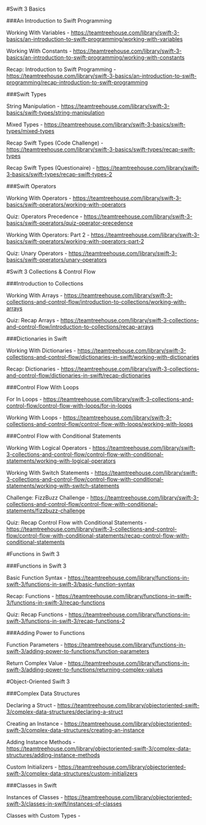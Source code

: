 #Swift 3 Basics

###An Introduction to Swift Programming

Working With Variables - https://teamtreehouse.com/library/swift-3-basics/an-introduction-to-swift-programming/working-with-variables

Working With Constants - https://teamtreehouse.com/library/swift-3-basics/an-introduction-to-swift-programming/working-with-constants

Recap: Introduction to Swift Programming - https://teamtreehouse.com/library/swift-3-basics/an-introduction-to-swift-programming/recap-introduction-to-swift-programming

###Swift Types

String Manipulation - https://teamtreehouse.com/library/swift-3-basics/swift-types/string-manipulation

Mixed Types - https://teamtreehouse.com/library/swift-3-basics/swift-types/mixed-types

Recap Swift Types (Code Challenge) - https://teamtreehouse.com/library/swift-3-basics/swift-types/recap-swift-types

Recap Swift Types (Questionaire) - https://teamtreehouse.com/library/swift-3-basics/swift-types/recap-swift-types-2

###Swift Operators

Working With Operators - https://teamtreehouse.com/library/swift-3-basics/swift-operators/working-with-operators

Quiz: Operators Precedence - https://teamtreehouse.com/library/swift-3-basics/swift-operators/quiz-operator-precedence

Working With Operators: Part 2 - https://teamtreehouse.com/library/swift-3-basics/swift-operators/working-with-operators-part-2

Quiz: Unary Operators - https://teamtreehouse.com/library/swift-3-basics/swift-operators/unary-operators


#Swift 3 Collections & Control Flow

###Introduction to Collections

Working With Arrays - https://teamtreehouse.com/library/swift-3-collections-and-control-flow/introduction-to-collections/working-with-arrays

Quiz: Recap Arrays -  https://teamtreehouse.com/library/swift-3-collections-and-control-flow/introduction-to-collections/recap-arrays


###Dictionaries in Swift

Working With Dictionaries - https://teamtreehouse.com/library/swift-3-collections-and-control-flow/dictionaries-in-swift/working-with-dictionaries

Recap: Dictionaries - https://teamtreehouse.com/library/swift-3-collections-and-control-flow/dictionaries-in-swift/recap-dictionaries


###Control Flow With Loops

For In Loops - https://teamtreehouse.com/library/swift-3-collections-and-control-flow/control-flow-with-loops/for-in-loops

Working With Loops - https://teamtreehouse.com/library/swift-3-collections-and-control-flow/control-flow-with-loops/working-with-loops

###Control Flow with Conditional Statements

Working With Logical Operators - https://teamtreehouse.com/library/swift-3-collections-and-control-flow/control-flow-with-conditional-statements/working-with-logical-operators

Working With Switch Statements - https://teamtreehouse.com/library/swift-3-collections-and-control-flow/control-flow-with-conditional-statements/working-with-switch-statements

Challenge: FizzBuzz Challenge - https://teamtreehouse.com/library/swift-3-collections-and-control-flow/control-flow-with-conditional-statements/fizzbuzz-challenge

Quiz: Recap Control Flow with Conditional Statements - https://teamtreehouse.com/library/swift-3-collections-and-control-flow/control-flow-with-conditional-statements/recap-control-flow-with-conditional-statements

#Functions in Swift 3

###Functions in Swift 3

Basic Function Syntax - https://teamtreehouse.com/library/functions-in-swift-3/functions-in-swift-3/basic-function-syntax

Recap: Functions - https://teamtreehouse.com/library/functions-in-swift-3/functions-in-swift-3/recap-functions

Quiz: Recap Functions - https://teamtreehouse.com/library/functions-in-swift-3/functions-in-swift-3/recap-functions-2

###Adding Power to Functions

Function Parameters - https://teamtreehouse.com/library/functions-in-swift-3/adding-power-to-functions/function-parameters

Return Complex Value - https://teamtreehouse.com/library/functions-in-swift-3/adding-power-to-functions/returning-complex-values

#Object-Oriented Swift 3

###Complex Data Structures

Declaring a Struct - https://teamtreehouse.com/library/objectoriented-swift-3/complex-data-structures/declaring-a-struct

Creating an Instance - https://teamtreehouse.com/library/objectoriented-swift-3/complex-data-structures/creating-an-instance

Adding Instance Methods - https://teamtreehouse.com/library/objectoriented-swift-3/complex-data-structures/adding-instance-methods

Custom Initializers - https://teamtreehouse.com/library/objectoriented-swift-3/complex-data-structures/custom-initializers

###Classes in Swift

Instances of Classes - https://teamtreehouse.com/library/objectoriented-swift-3/classes-in-swift/instances-of-classes

Classes with Custom Types - 
